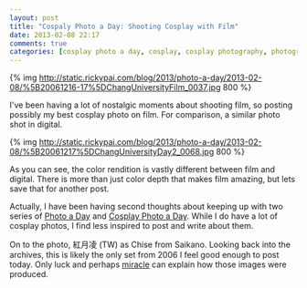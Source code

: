 ```yaml
---
layout: post
title: "Cospaly Photo a Day: Shooting Cosplay with Film"
date: 2013-02-08 22:17
comments: true
categories: [cosplay photo a day, cosplay, cosplay photography, photography, Chise, Saikano]
---
```


{% img http://static.rickypai.com/blog/2013/photo-a-day/2013-02-08/%5B20061216-17%5DChangUniversityFilm_0037.jpg 800 %}

I've been having a lot of nostalgic moments about shooting film, so posting possibly my best cosplay photo on film. For comparison, a similar photo shot in digital.

{% img http://static.rickypai.com/blog/2013/photo-a-day/2013-02-08/%5B20061217%5DChangUniversityDay2_0068.jpg 800 %}

As you can see, the color rendition is vastly different between film and digital. There is more than just color depth that makes film amazing, but lets save that for another post.

Actually, I have been having second thoughts about keeping up with two series of [Photo a Day](/blog/categories/photo-a-day/) and [Cosplay Photo a Day](/blog/categories/cosplay-photo-a-day/). While I do have a lot of cosplay photos, I find less inspired to post and write about them.

On to the photo, 紅月凌 (TW) as Chise from Saikano. Looking back into the archives, this is likely the only set from 2006 I feel good enough to post today. Only luck and perhaps [miracle](/blog/2013/02/07/cosplay-photo-a-day-miracles-of-2010/) can explain how those images were produced.